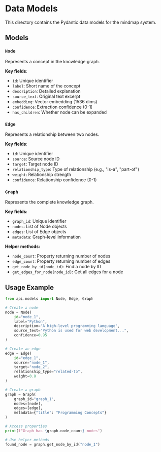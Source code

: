 # Data Models

This directory contains the Pydantic data models for the mindmap system.

## Models

### `Node`
Represents a concept in the knowledge graph.

**Key fields:**
- `id`: Unique identifier
- `label`: Short name of the concept
- `description`: Detailed explanation
- `source_text`: Original text excerpt
- `embedding`: Vector embedding (1536 dims)
- `confidence`: Extraction confidence (0-1)
- `has_children`: Whether node can be expanded

### `Edge`
Represents a relationship between two nodes.

**Key fields:**
- `id`: Unique identifier
- `source`: Source node ID
- `target`: Target node ID
- `relationship_type`: Type of relationship (e.g., "is-a", "part-of")
- `weight`: Relationship strength
- `confidence`: Relationship confidence (0-1)

### `Graph`
Represents the complete knowledge graph.

**Key fields:**
- `graph_id`: Unique identifier
- `nodes`: List of Node objects
- `edges`: List of Edge objects
- `metadata`: Graph-level information

**Helper methods:**
- `node_count`: Property returning number of nodes
- `edge_count`: Property returning number of edges
- `get_node_by_id(node_id)`: Find a node by ID
- `get_edges_for_node(node_id)`: Get all edges for a node

## Usage Example

```python
from api.models import Node, Edge, Graph

# Create a node
node = Node(
    id="node_1",
    label="Python",
    description="A high-level programming language",
    source_text="Python is used for web development...",
    confidence=0.95
)

# Create an edge
edge = Edge(
    id="edge_1",
    source="node_1",
    target="node_2",
    relationship_type="related-to",
    weight=0.8
)

# Create a graph
graph = Graph(
    graph_id="graph_1",
    nodes=[node],
    edges=[edge],
    metadata={"title": "Programming Concepts"}
)

# Access properties
print(f"Graph has {graph.node_count} nodes")

# Use helper methods
found_node = graph.get_node_by_id("node_1")
```

